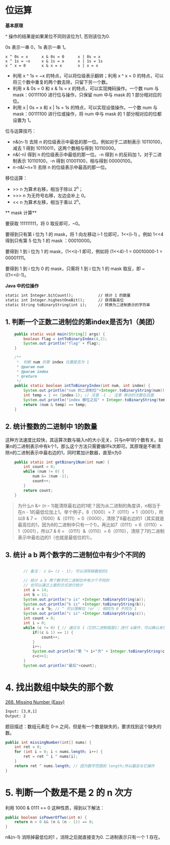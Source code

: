 # 位运算

**基本原理**  

^ 操作的结果是如果某位不同则该位为1, 否则该位为0.


0s 表示一串 0，1s 表示一串 1。

```
x ^ 0s = x      x & 0s = 0      x | 0s = x
x ^ 1s = ~x     x & 1s = x      x | 1s = 1s
x ^ x = 0       x & x = x       x | x = x
```

- 利用 x ^ 1s = \~x 的特点，可以将位级表示翻转；利用 x ^ x = 0 的特点，可以将三个数中重复的两个数去除，只留下另一个数。
- 利用 x & 0s = 0 和 x & 1s = x 的特点，可以实现掩码操作。一个数 num 与 mask：00111100 进行位与操作，只保留 num 中与 mask 的 1 部分相对应的位。
- 利用 x | 0s = x 和 x | 1s = 1s 的特点，可以实现设值操作。一个数 num 与 mask：00111100 进行位或操作，将 num 中与 mask 的 1 部分相对应的位都设置为 1。

位与运算技巧：

- n&(n-1) 去除 n 的位级表示中最低的那一位。例如对于二进制表示 10110100，减去 1 得到 10110011，这两个数相与得到 10110000。
- n&(-n) 得到 n 的位级表示中最低的那一位。-n 得到 n 的反码加 1，对于二进制表示 10110100，-n 得到 01001100，相与得到 00000100。
- n-n&(\~n+1) 去除 n 的位级表示中最高的那一位。

移位运算：

- \>\> n 为算术右移，相当于除以 2<sup>n</sup>；
- \>\>\> n 为无符号右移，左边会补上 0。
- &lt;&lt; n 为算术左移，相当于乘以 2<sup>n</sup>。

** mask 计算**  

要获取 111111111，将 0 取反即可，\~0。

要得到只有第 i 位为 1 的 mask，将 1 向左移动 i-1 位即可，1&lt;&lt;(i-1) 。例如 1&lt;&lt;4 得到只有第 5 位为 1 的 mask ：00010000。

要得到 1 到 i 位为 1 的 mask，(1&lt;&lt;i)-1 即可，例如将 (1&lt;&lt;4)-1 = 00010000-1 = 00001111。

要得到 1 到 i 位为 0 的 mask，只需将 1 到 i 位为 1 的 mask 取反，即 \~((1&lt;&lt;i)-1)。

**Java 中的位操作**  

```html
static int Integer.bitCount();           // 统计 1 的数量
static int Integer.highestOneBit();      // 获得最高位
static String toBinaryString(int i);     // 转换为二进制表示的字符串
```


## 1. 判断一个正数二进制位的第index是否为1（美团）

```java
    public static void main(String[] args) {
        boolean flag = intToBinaryIndex(4,2);
        System.out.println("flag" + flag);
    }

    /**
     *  判断 num 的第 index 位置是否为 1
     * @param num
     * @param index
     * @return
     */
    public static boolean intToBinaryIndex(int num, int index) {
        System.out.println("num 的二进制位"+Integer.toBinaryString(num));
        int temp = 1 << (index-1); // 注意 -1 ； 注意 移动的次数在后面
        System.out.println("index 移位之后" + Integer.toBinaryString(temp));
        return (num & temp) == temp;
    }
```

## 2. 统计整数的二进制中 1的数量

这种方法速度比较快，其运算次数与输入n的大小无关，只与n中1的个数有关。如果n的二进制表示中有k个1，那么这个方法只需要循环k次即可。其原理是不断清除n的二进制表示中最右边的1，同时累加计数器，直至n为0

```java
    public static int getBinary1Num(int num) {
        int count = 0;
        while (num != 0) {
            num &= (num -1);
            count++;
        }
        return count;
    }
```
> 为什么n &= (n – 1)能清除最右边的1呢？因为从二进制的角度讲，n相当于在n - 1的最低位加上1。举个例子，8（1000）= 7（0111）+ 1（0001），所以8 & 7 = （1000）&（0111）= 0（0000），清除了8最右边的1（其实就是最高位的1，因为8的二进制中只有一个1）。再比如7（0111）= 6（0110）+ 1（0001），所以7 & 6 = （0111）&（0110）= 6（0110），清除了7的二进制表示中最右边的1（也就是最低位的1）。

## 3. 统计 a b 两个数字的二进制位中有少个不同的
```java

        // 备注： z &= (z - 1); 可以消除掉最低的1

        // 统计 a b 两个数字的二进制位中有少个不同的
        // 也可以通过上面的方式进行统计
        int a = 14;
        int b = 11;
        System.out.println("a is" +Integer.toBinaryString(a));
        System.out.println("b is" +Integer.toBinaryString(b));
        int c = a ^b; // ^ 可以理解位 !or ； 相同为 0 不同为 1
        System.out.println("c is" +Integer.toBinaryString(c));
        int count = 0;
        int i = 0;
        while (c != 0) { // 通过与 1（它的二进制就是1）进行 &操作，可以确认末位是否为1 ，然后通过不断的右移消掉最右的
            if((c & 1) == 1) {
                count++;
            }
            i++;
            System.out.println("第 "+ i+"次" + Integer.toBinaryString(c));
            c=c>>1;
        }
        System.out.println("最后"+count);
```

# 4. 找出数组中缺失的那个数

[268. Missing Number (Easy)](https://leetcode.com/problems/missing-number/description/)

```html
Input: [3,0,1]
Output: 2
```

题目描述：数组元素在 0-n 之间，但是有一个数是缺失的，要求找到这个缺失的数。

```java
public int missingNumber(int[] nums) {
    int ret = 0;
    for (int i = 0; i < nums.length; i++) {
        ret = ret ^ i ^ nums[i];
    }
    return ret ^ nums.length; // 因为数字范围到 length;所以最后与它操作
}
```

# 5. 判断一个数是不是 2 的 n 次方

利用 1000 & 0111 == 0 这种性质，得到以下解法：

```java
public boolean isPowerOfTwo(int n) {
    return n > 0 && (n & (n - 1)) == 0;
}
```
n&(n-1) 消除掉最低位的1 ，消除之后就直接变为0. 二进制表示只有一个 1 存在。

